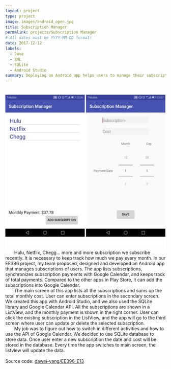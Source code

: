 ```yaml
---
layout: project
type: project
image: images/android_open.jpg
title: Subscription Manager
permalink: projects/Subscription Manager
# All dates must be YYYY-MM-DD format!
date: 2017-12-12
labels:
  - Jave
  - XML
  - SQLite
  - Android Studio
summary: Deploying an Android app helps users to manage their subscriptions.
---
```


<img class=" small rounded image" img src="../images/android_app.jpg">

<div style="text-indent:2em">
  Hulu, Netflix, Chegg... more and more subscription we subscribe recently. It is necessary to keep track how much we pay every month. In our EE396 project, my team proposed, designed and developed an Android app that manages subscriptions of users.
The app lists subscriptions, synchronizes subscription payments with Google Calendar, and keeps track of total payments.
Compared to the other apps in Play Store, it can add the subscriptions into Google Calendar.
</div>
<div style="text-indent:2em">
  The main screen of this app lists all the subscriptions and sums up the total monthly cost. User can enter subscriptions in the secondary screen. We created this app with Android Studio, and we also used the SQLite library and Google Calendar API.
All the subscriptions are shown in a ListView, and the monthly payment is shown in the right corner. User can click the existing subscription in the ListView, and the app will go to the third screen where user can update or delete the selected subscription.
</div>
<div style="text-indent:2em">
My job was to figure out how to switch in different activities and how to use the API of Google Calendar. We decided to use SQLite database to store data. Once user enter a new subscription the date and cost will be stored in the database. Every time the app switches to main screen, the listview will update the data.  
</div>
<br/>
Source code: <a href="https://github.com/dawei-yang/EE396_E13"><i class="large github icon "></i>dawei-yang/EE396_E13</a>

